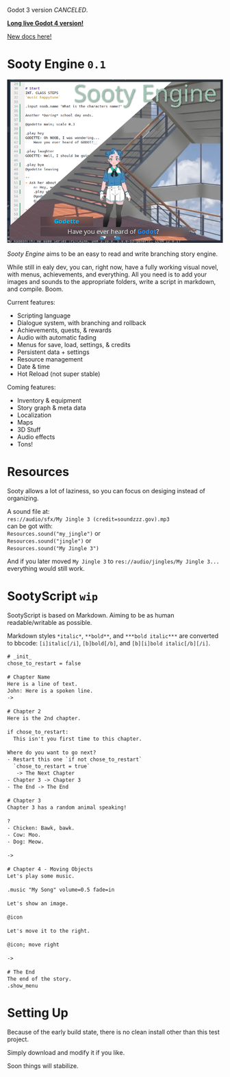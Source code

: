 Godot 3 version *CANCELED*.

**[Long live Godot 4 version!](https://github.com/SootyEngine/sooty)**  

[New docs here!](https://sootyengine.github.io/docs/)


# Sooty Engine `0.1`

![Preview Image](README.png)

*Sooty Engine* aims to be an easy to read and write branching story engine.

While still in ealy dev, you can, right now, have a fully working visual novel, with menus, achievements, and everything.
All you need is to add your images and sounds to the appropriate folders, write a script in markdown, and compile. Boom.

Current features:
- Scripting language
- Dialogue system, with branching and rollback
- Achievements, quests, & rewards
- Audio with automatic fading
- Menus for save, load, settings, & credits
- Persistent data + settings
- Resource management
- Date & time
- Hot Reload (not super stable)

Coming features:
- Inventory & equipment
- Story graph & meta data
- Localization
- Maps
- 3D Stuff
- Audio effects
- Tons!

# Resources
Sooty allows a lot of laziness, so you can focus on desiging instead of organizing.

A sound file at:  
`res://audio/sfx/My Jingle 3 (credit=soundzzz.gov).mp3`  
can be got with:  
`Resources.sound("my_jingle")` or  
`Resources.sound("jingle")` or  
`Resources.sound("My Jingle 3")`

And if you later moved `My Jingle 3` to `res://audio/jingles/My Jingle 3...` everything would still work.

# SootyScript `wip`
SootyScript is based on Markdown. Aiming to be as human readable/writable as possible.

Markdown styles `*italic*`, `**bold**`, and `***bold italic***` are converted to bbcode: `[i]italic[/i]`, `[b]bold[/b]`, and `[b][i]bold italic[/b][/i]`.


```
# _init_
chose_to_restart = false

# Chapter Name
Here is a line of text.
John: Here is a spoken line.
->

# Chapter 2
Here is the 2nd chapter.

if chose_to_restart:
  This isn't you first time to this chapter.

Where do you want to go next?
- Restart this one `if not chose_to_restart`
  `chose_to_restart = true`
   -> The Next Chapter
- Chapter 3 -> Chapter 3
- The End -> The End

# Chapter 3
Chapter 3 has a random animal speaking!

?
- Chicken: Bawk, bawk.
- Cow: Moo.
- Dog: Meow.

->

# Chapter 4 - Moving Objects
Let's play some music.

.music "My Song" volume=0.5 fade=in

Let's show an image.

@icon

Let's move it to the right.

@icon; move right

->

# The End
The end of the story.
.show_menu
```

# Setting Up
Because of the early build state, there is no clean install other than this test project.  

Simply download and modify it if you like.

Soon things will stabilize.
